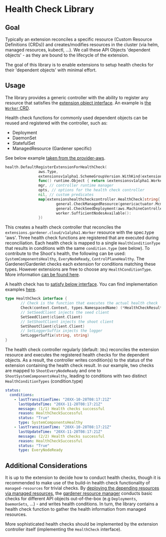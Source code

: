 # Health Check Library

## Goal

Typically an extension reconciles a specific resource (Custom Resource Definitions (CRDs)) and creates/modifies resources in the cluster (via helm, managed resources, kubectl, ...).
We call these API Objects 'dependent objects' - as they are bound to the lifecycle of the extension.

The goal of this library is to enable extensions to setup health checks for their 'dependent objects' with minimal effort.

## Usage

The library provides a generic controller with the ability to register any resource that satisfies the [extension object interface](https://github.com/gardener/gardener/blob/master/pkg/apis/extensions/v1alpha1/types.go).
An example is [the `Worker` CRD](https://github.com/gardener/gardener/blob/master/pkg/apis/extensions/v1alpha1/types_worker.go).

Health check functions for commonly used dependent objects can be reused and registered with the controller, such as:
- Deployment
- DaemonSet
- StatefulSet
- ManagedResource (Gardener specific)

See below example [taken from the provider-aws](https://github.com/gardener/gardener-extension-provider-aws/blob/master/pkg/controller/healthcheck/add.go).
```go
health.DefaultRegisterExtensionForHealthCheck(
               aws.Type,
               extensionsv1alpha1.SchemeGroupVersion.WithKind(extensionsv1alpha1.WorkerResource),
               func() runtime.Object { return &extensionsv1alpha1.Worker{} },
               mgr, // controller runtime manager
               opts, // options for the health check controller
               nil, // custom predicates
               map[extensionshealthcheckcontroller.HealthCheck]string{
                       general.CheckManagedResource(genericactuator.McmShootResourceName): string(gardencorev1beta1.ShootSystemComponentsHealthy),
                       general.CheckSeedDeployment(aws.MachineControllerManagerName):      string(gardencorev1beta1.ShootEveryNodeReady),
                       worker.SufficientNodesAvailable():                                  string(gardencorev1beta1.ShootEveryNodeReady),
               })
```
This creates a health check controller that reconciles the `extensions.gardener.cloud/v1alpha1.Worker` resource with the spec.type 'aws'.
Three health check functions are registered that are executed during reconciliation.
Each health check is mapped to a single `HealthConditionType` that results in conditions with the same `condition.type` (see below).
To contribute to the Shoot's health, the following can be used: `SystemComponentsHealthy`, `EveryNodeReady`, `ControlPlaneHealthy`.
The Gardener/Gardenlet checks each extension for conditions matching these types.
However extensions are free to choose any `HealthConditionType`.
More information [can be found here](https://github.com/gardener/gardener/blob/master/docs/extensions/shoot-health-status-conditions.md).

A health check has to [satisfy below interface](https://github.com/gardener/gardener-extensions/blob/master/pkg/controller/healthcheck/actuator.go).
You can find implementation examples [here](https://github.com/gardener/gardener-extensions/tree/master/pkg/controller/healthcheck/general).
```go
type HealthCheck interface {
       // Check is the function that executes the actual health check
       Check(context.Context, types.NamespacedName) (*HealthCheckResult, error)
       // SetSeedClient injects the seed client
       SetSeedClient(client.Client)
       // SetShootClient injects the shoot client
       SetShootClient(client.Client)
       // SetLoggerSuffix injects the logger
       SetLoggerSuffix(string, string)
}
```

The health check controller regularly (default: `30s`) reconciles the extension resource and executes the registered health checks for the dependent objects.
As a result, the controller writes condition(s) to the status of the extension containing the health check result.
In our example, two checks are mapped to `ShootEveryNodeReady` and one to `ShootSystemComponentsHealthy`, leading to conditions with two distinct `HealthConditionTypes` (condition.type)

```yaml
status:
  conditions:
    - lastTransitionTime: "20XX-10-28T08:17:21Z"
      lastUpdateTime: "20XX-11-28T08:17:21Z"
      message: (1/1) Health checks successful
      reason: HealthCheckSuccessful
      status: "True"
      type: SystemComponentsHealthy
    - lastTransitionTime: "20XX-10-28T08:17:21Z"
      lastUpdateTime: "20XX-11-28T08:17:21Z"
      message: (2/2) Health checks successful
      reason: HealthCheckSuccessful
      status: "True"
      type: EveryNodeReady
```

## Additional Considerations
It is up to the extension to decide how to conduct health checks, though it is recommended to make use of the build-in health check functionality of `managed-resources` for trivial checks.
By [deploying the depending resources via managed resources](https://github.com/gardener/gardener-extensions/blob/master/pkg/controller/worker/genericactuator/machine_controller_manager.go), the [gardener resource manager](https://github.com/gardener/gardener-resource-manager) conducts basic checks for different API objects out-of-the-box (e.g `Deployments`, `DaemonSets`, ...) - and writes health conditions.
In turn, the library contains a health check function to gather the health information from managed resources.

More sophisticated health checks should be implemented by the extension controller itself (implementing the `HealthCheck` interface).
